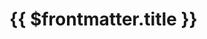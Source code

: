 <script setup>
import Tags from '../../../.vitepress/theme/components/Tags.vue'; 
</script>

# {{ $frontmatter.title }}

<Tags :tags="$frontmatter.tags"/>